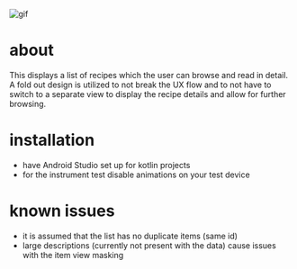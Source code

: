 ![gif](https://user-images.githubusercontent.com/12496282/121555948-b97b7f80-ca13-11eb-9685-b6cd0af54c44.gif)

# about
This displays a list of recipes which the user can browse and read in detail.
A fold out design is utilized to not break the UX flow and to not have to switch
to a separate view to display the recipe details and allow for further browsing.

# installation
- have Android Studio set up for kotlin projects
- for the instrument test disable animations on your test device

# known issues
- it is assumed that the list has no duplicate items (same id)
- large descriptions (currently not present with the data) cause issues with the item view masking
